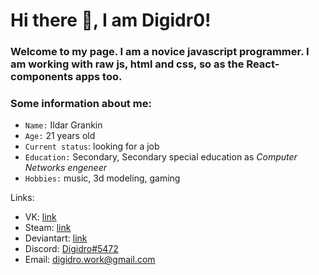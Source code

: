 # Hi there 👋, I am Digidr0!
### Welcome to my page. I am a novice javascript programmer. I am working with raw js, html and css, so as the React-components apps too.

### Some information about me:
- `Name:` Ildar Grankin
- `Age:` 21 years old
- `Current status`: looking for a job
- `Education:` Secondary, Secondary special education as *Computer Networks engeneer*
- `Hobbies:` music, 3d modeling, gaming


Links:

- VK: [link](https://vk.com/digidro)
- Steam: [link](https://steamcommunity.com/id/Digidro/)
- Deviantart: [link](https://deviantart.com/Digidro)
- Discord: [Digidro#5472](https://discordapp.com/users/330829326297726977)
- Email: digidro.work@gmail.com 
